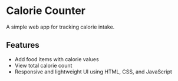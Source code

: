 # Calorie Counter

A simple web app for tracking calorie intake.

## Features

- Add food items with calorie values
- View total calorie count
- Responsive and lightweight UI using HTML, CSS, and JavaScript
